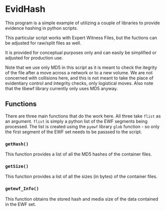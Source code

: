 # EvidHash
This program is a simple example of utilizing a couple of libraries to
provide evidence hashing in python scripts.

This particular script works with Expert Witness Files, but the fuctions
can be adjusted for raw/split files as well.

It is provided for conceptual purposes only and can easily be simplified
or adjusted for production use.

Note that we use only MD5 in this script as it is meant to check the
itegrity of the file after a move across a network or to a new volume.
We are not concerned with collisions here, and this is not meant to take
the place of evidentiary control and integrity checks, only logistical
moves.  Also note that the libewf library currently only uses MD5
anyway.

## Functions

There are three main functions that do the work here.  All three take
`flist` as an argument.  `flist` is simply a python list of the EWF
segments being processed.  The list is created using the `pyewf`
library `glob` function - so only the first segment of the EWF set needs
to be passsed to the script.

### `getHash()`

This function provides a list of all the MD5 hashes of the container files.

### `getSize()`

This function provides a list of all the sizes (in bytes) of the container files.

### `getewf_Info()`

This function obtains the stored hash and media size of the data
contained in the EWF set.
